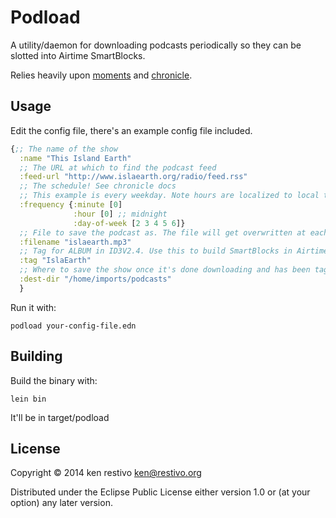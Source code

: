 # Podload

A utility/daemon for downloading podcasts periodically so they can be slotted into Airtime SmartBlocks.

Relies heavily upon [moments](https://github.com/Raynes/moments) and [chronicle](https://github.com/flatland/chronicle).

## Usage

Edit the config file, there's an example config file included.
```clojure
{;; The name of the show
  :name "This Island Earth"
  ;; The URL at which to find the podcast feed
  :feed-url "http://www.islaearth.org/radio/feed.rss"
  ;; The schedule! See chronicle docs
  ;; This example is every weekday. Note hours are localized to local timezone.
  :frequency {:minute [0]
              :hour [0] ;; midnight
              :day-of-week [2 3 4 5 6]}
  ;; File to save the podcast as. The file will get overwritten at each run!
  :filename "islaearth.mp3"
  ;; Tag for ALBUM in ID3V2.4. Use this to build SmartBlocks in Airtime for the show
  :tag "IslaEarth"
  ;; Where to save the show once it's done downloading and has been tagged.
  :dest-dir "/home/imports/podcasts"
  }
```
Run it with:
```shell
podload your-config-file.edn
```

## Building

Build the binary with:

```shell
lein bin 
```

It'll be in target/podload

## License

Copyright © 2014 ken restivo <ken@restivo.org>

Distributed under the Eclipse Public License either version 1.0 or (at
your option) any later version.

